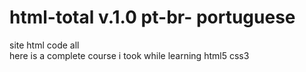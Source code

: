 # html-total v.1.0 pt-br- portuguese

site html code all<br>
here is a complete course i took while learning html5 css3
